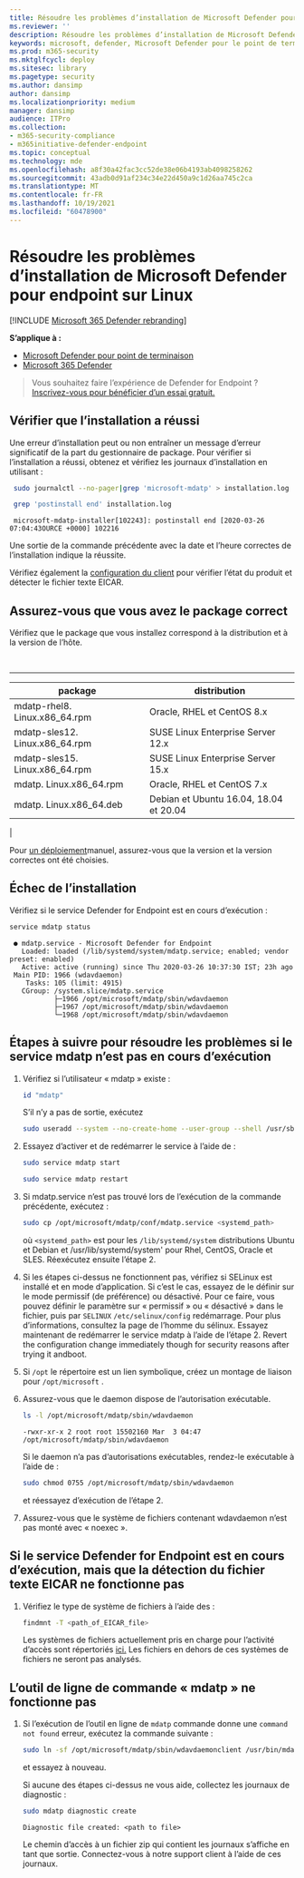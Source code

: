 ```yaml
---
title: Résoudre les problèmes d’installation de Microsoft Defender pour endpoint sur Linux
ms.reviewer: ''
description: Résoudre les problèmes d’installation de Microsoft Defender pour endpoint sur Linux
keywords: microsoft, defender, Microsoft Defender pour le point de terminaison, linux, installation
ms.prod: m365-security
ms.mktglfcycl: deploy
ms.sitesec: library
ms.pagetype: security
ms.author: dansimp
author: dansimp
ms.localizationpriority: medium
manager: dansimp
audience: ITPro
ms.collection:
- m365-security-compliance
- m365initiative-defender-endpoint
ms.topic: conceptual
ms.technology: mde
ms.openlocfilehash: a8f30a42fac3cc52de38e06b4193ab4098258262
ms.sourcegitcommit: 43adb0d91af234c34e22d450a9c1d26aa745c2ca
ms.translationtype: MT
ms.contentlocale: fr-FR
ms.lasthandoff: 10/19/2021
ms.locfileid: "60478900"
---
```

# <a name="troubleshoot-installation-issues-for-microsoft-defender-for-endpoint-on-linux"></a>Résoudre les problèmes d’installation de Microsoft Defender pour endpoint sur Linux

[!INCLUDE [Microsoft 365 Defender rebranding](../../includes/microsoft-defender.md)]

**S’applique à :**
- [Microsoft Defender pour point de terminaison](https://go.microsoft.com/fwlink/p/?linkid=2154037)
- [Microsoft 365 Defender](https://go.microsoft.com/fwlink/?linkid=2118804)

> Vous souhaitez faire l’expérience de Defender for Endpoint ? [Inscrivez-vous pour bénéficier d’un essai gratuit.](https://signup.microsoft.com/create-account/signup?products=7f379fee-c4f9-4278-b0a1-e4c8c2fcdf7e&ru=https://aka.ms/MDEp2OpenTrial?ocid=docs-wdatp-investigateip-abovefoldlink)

## <a name="verify-that-the-installation-succeeded"></a>Vérifier que l’installation a réussi

Une erreur d’installation peut ou non entraîner un message d’erreur significatif de la part du gestionnaire de package. Pour vérifier si l’installation a réussi, obtenez et vérifiez les journaux d’installation en utilisant :

```bash
 sudo journalctl --no-pager|grep 'microsoft-mdatp' > installation.log
```

```bash
 grep 'postinstall end' installation.log
```

```Output
 microsoft-mdatp-installer[102243]: postinstall end [2020-03-26 07:04:43OURCE +0000] 102216
```

Une sortie de la commande précédente avec la date et l’heure correctes de l’installation indique la réussite.

Vérifiez également la [configuration du client](linux-install-manually.md#client-configuration) pour vérifier l’état du produit et détecter le fichier texte EICAR.

## <a name="make-sure-you-have-the-correct-package"></a>Assurez-vous que vous avez le package correct

Vérifiez que le package que vous installez correspond à la distribution et à la version de l’hôte.

<br>

****

|package|distribution|
|---|---|
|mdatp-rhel8. Linux.x86_64.rpm|Oracle, RHEL et CentOS 8.x|
|mdatp-sles12. Linux.x86_64.rpm|SUSE Linux Enterprise Server 12.x|
|mdatp-sles15. Linux.x86_64.rpm|SUSE Linux Enterprise Server 15.x|
|mdatp. Linux.x86_64.rpm|Oracle, RHEL et CentOS 7.x|
|mdatp. Linux.x86_64.deb|Debian et Ubuntu 16.04, 18.04 et 20.04|
|

Pour [un déploiement](linux-install-manually.md)manuel, assurez-vous que la version et la version correctes ont été choisies.

## <a name="installation-failed"></a>Échec de l’installation

Vérifiez si le service Defender for Endpoint est en cours d’exécution :

```bash
service mdatp status
```

```Output
 ● mdatp.service - Microsoft Defender for Endpoint
   Loaded: loaded (/lib/systemd/system/mdatp.service; enabled; vendor preset: enabled)
   Active: active (running) since Thu 2020-03-26 10:37:30 IST; 23h ago
 Main PID: 1966 (wdavdaemon)
    Tasks: 105 (limit: 4915)
   CGroup: /system.slice/mdatp.service
           ├─1966 /opt/microsoft/mdatp/sbin/wdavdaemon
           ├─1967 /opt/microsoft/mdatp/sbin/wdavdaemon
           └─1968 /opt/microsoft/mdatp/sbin/wdavdaemon
 ```

## <a name="steps-to-troubleshoot-if-the-mdatp-service-isnt-running"></a>Étapes à suivre pour résoudre les problèmes si le service mdatp n’est pas en cours d’exécution

1. Vérifiez si l’utilisateur « mdatp » existe :

    ```bash
    id "mdatp"
    ```

    S’il n’y a pas de sortie, exécutez

    ```bash
    sudo useradd --system --no-create-home --user-group --shell /usr/sbin/nologin mdatp
    ```

2. Essayez d’activer et de redémarrer le service à l’aide de :

    ```bash
    sudo service mdatp start
    ```

    ```bash
    sudo service mdatp restart
    ```

3. Si mdatp.service n’est pas trouvé lors de l’exécution de la commande précédente, exécutez :

    ```bash
    sudo cp /opt/microsoft/mdatp/conf/mdatp.service <systemd_path> 
    ```

    où `<systemd_path>` est pour les `/lib/systemd/system` distributions Ubuntu et Debian et /usr/lib/systemd/system' pour Rhel, CentOS, Oracle et SLES. Réexécutez ensuite l’étape 2.

4. Si les étapes ci-dessus ne fonctionnent pas, vérifiez si SELinux est installé et en mode d’application. Si c’est le cas, essayez de le définir sur le mode permissif (de préférence) ou désactivé. Pour ce faire, vous pouvez définir le paramètre sur « permissif » ou « désactivé » dans le fichier, puis par `SELINUX` `/etc/selinux/config` redémarrage. Pour plus d’informations, consultez la page de l’homme du sélinux.
Essayez maintenant de redémarrer le service mdatp à l’aide de l’étape 2. Revert the configuration change immediately though for security reasons after trying it andboot.

5. Si `/opt` le répertoire est un lien symbolique, créez un montage de liaison pour `/opt/microsoft` .

6. Assurez-vous que le daemon dispose de l’autorisation exécutable.

    ```bash
    ls -l /opt/microsoft/mdatp/sbin/wdavdaemon
    ```

    ```Output
    -rwxr-xr-x 2 root root 15502160 Mar  3 04:47 /opt/microsoft/mdatp/sbin/wdavdaemon
    ```

    Si le daemon n’a pas d’autorisations exécutables, rendez-le exécutable à l’aide de :

    ```bash
    sudo chmod 0755 /opt/microsoft/mdatp/sbin/wdavdaemon
    ```

    et réessayez d’exécution de l’étape 2.

7. Assurez-vous que le système de fichiers contenant wdavdaemon n’est pas monté avec « noexec ».

## <a name="if-the-defender-for-endpoint-service-is-running-but-the-eicar-text-file-detection-doesnt-work"></a>Si le service Defender for Endpoint est en cours d’exécution, mais que la détection du fichier texte EICAR ne fonctionne pas

1. Vérifiez le type de système de fichiers à l’aide des :

    ```bash
    findmnt -T <path_of_EICAR_file>
    ```

    Les systèmes de fichiers actuellement pris en charge pour l’activité d’accès sont répertoriés [ici.](microsoft-defender-endpoint-linux.md#system-requirements) Les fichiers en dehors de ces systèmes de fichiers ne seront pas analysés.

## <a name="command-line-tool-mdatp-isnt-working"></a>L’outil de ligne de commande « mdatp » ne fonctionne pas

1. Si l’exécution de l’outil en ligne de `mdatp` commande donne une `command not found` erreur, exécutez la commande suivante :

    ```bash
    sudo ln -sf /opt/microsoft/mdatp/sbin/wdavdaemonclient /usr/bin/mdatp
    ```

    et essayez à nouveau.

    Si aucune des étapes ci-dessus ne vous aide, collectez les journaux de diagnostic :

    ```bash
    sudo mdatp diagnostic create
    ```

    ```Output
    Diagnostic file created: <path to file>
    ```

    Le chemin d’accès à un fichier zip qui contient les journaux s’affiche en tant que sortie. Connectez-vous à notre support client à l’aide de ces journaux.

